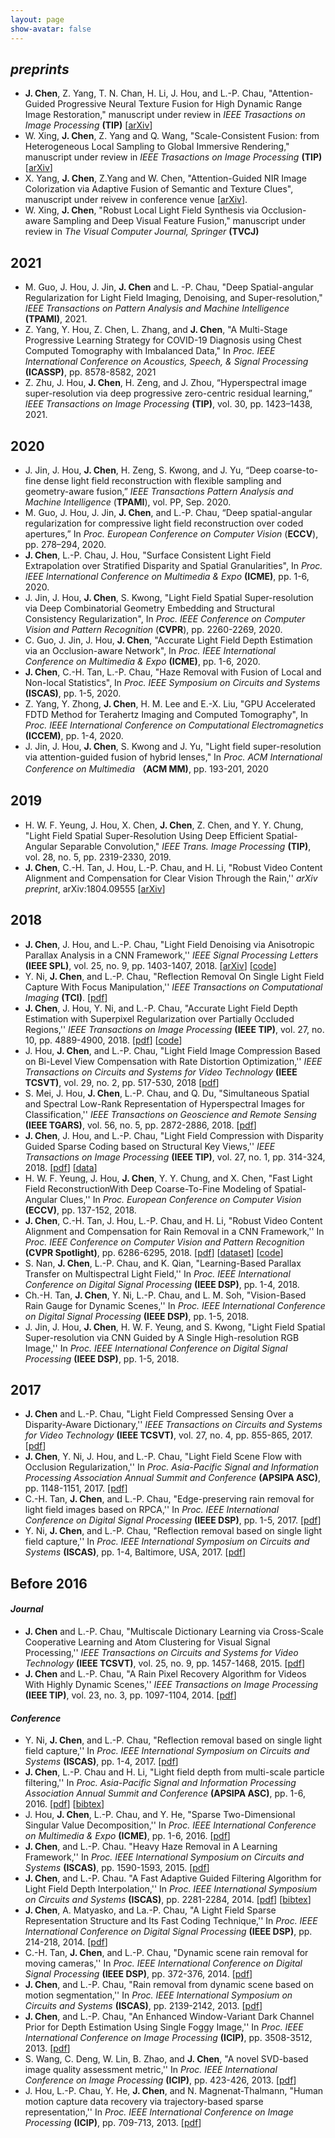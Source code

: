 ```yaml
---
layout: page
show-avatar: false
---
```

<!--
<h4 style="text-align: right;"><span style="text-decoration: underline;"><a href="https://hotndy.github.io/mypublications/"><span style="text-align: center; color: #000000; text-decoration: underline;">by Journal</span></a></span></h4>
<h1 style="text-align: center;">Publications</h1>-->
<!--
<h3 style="text-align: center;"><span style="text-decoration: underline;"><a href="https://scholar.google.com.sg/citations?user=qrWi1RYAAAAJ&amp;hl=en"><span style="text-align: center; color: #20008c; text-decoration: underline;">Google Scholar</span></a></span></h3>
-->
## _preprints_
* **J. Chen**, Z. Yang, T. N. Chan, H. Li, J. Hou, and L.-P. Chau, "Attention-Guided Progressive Neural Texture Fusion for High Dynamic Range Image Restoration," manuscript under review in _IEEE Trasactions on Image Processing_ **(TIP)** [[arXiv](https://arxiv.org/abs/2107.06211)]
* W. Xing, **J. Chen**, Z. Yang and Q. Wang, "Scale-Consistent Fusion: from Heterogeneous Local Sampling to Global Immersive Rendering," manuscript under review in _IEEE Trasactions on Image Processing_ **(TIP)** [[arXiv](https://arxiv.org/abs/2106.09548)]
* X. Yang, **J. Chen**, Z.Yang and W. Chen, "Attention-Guided NIR Image Colorization via Adaptive Fusion of Semantic and Texture Clues", manuscript under reivew in conference venue [[arXiv](https://arxiv.org/abs/2107.09237)].
* W. Xing, **J. Chen**, "Robust Local Light Field Synthesis via Occlusion-aware Sampling and Deep Visual Feature Fusion," manuscript under review in _The Visual Computer Journal, Springer_ **(TVCJ)**

## 2021

* M. Guo, J. Hou, J. Jin, **J. Chen** and L. -P. Chau, "Deep Spatial-angular Regularization for Light Field Imaging, Denoising, and Super-resolution," _IEEE Transactions on Pattern Analysis and Machine Intelligence_ **(TPAMI)**, 2021.
* Z. Yang, Y. Hou, Z. Chen, L. Zhang, and **J. Chen**, "A Multi-Stage Progressive Learning Strategy for COVID-19 Diagnosis using Chest Computed Tomography with Imbalanced Data," In _Proc. IEEE International Conference on Acoustics, Speech, & Signal Processing_ **(ICASSP)**, pp. 8578-8582, 2021
* Z. Zhu, J. Hou, **J. Chen**, H. Zeng, and J. Zhou, “Hyperspectral image super-resolution via deep progressive zero-centric residual learning,” _IEEE Transactions on Image Processing_ **(TIP)**, vol. 30, pp. 1423–1438, 2021.

## 2020
* J. Jin, J. Hou, **J. Chen**, H. Zeng, S. Kwong, and J. Yu, “Deep coarse-to-fine dense light field reconstruction with flexible sampling and geometry-aware fusion,” _IEEE Transactions Pattern Analysis and Machine Intelligence_ (**TPAMI**), vol. PP, Sep. 2020.
* M. Guo, J. Hou, J. Jin, **J. Chen**, and L.-P. Chau, “Deep spatial-angular regularization for compressive light field reconstruction over coded apertures,” In _Proc. European Conference on Computer Vision_ (**ECCV**), pp. 278–294, 2020.
* **J. Chen**, L.-P. Chau, J. Hou, "Surface Consistent Light Field Extrapolation over Stratified Disparity and Spatial Granularities", In _Proc. IEEE International Conference on Multimedia & Expo_ **(ICME)**, pp. 1-6, 2020.
* J. Jin, J. Hou, **J. Chen**, S. Kwong, "Light Field Spatial Super-resolution via Deep Combinatorial Geometry Embedding and Structural Consistency Regularization", In _Proc. IEEE Conference on Computer Vision and Pattern Recognition_ (**CVPR**), pp. 2260-2269, 2020.
* C. Guo, J. Jin, J. Hou, **J. Chen**, "Accurate Light Field Depth Estimation via an Occlusion-aware Network", In _Proc. IEEE International Conference on Multimedia & Expo_ **(ICME)**, pp. 1-6, 2020.
* **J. Chen**, C.-H. Tan, L.-P. Chau, "Haze Removal with Fusion of Local and Non-local Statistics", In _Proc. IEEE Symposium on Circuits and Systems_ **(ISCAS)**, pp. 1-5, 2020.
* Z. Yang, Y. Zhong, **J. Chen**, H. M. Lee and E.-X. Liu, "GPU Accelerated FDTD Method for Terahertz Imaging and Computed Tomography", In _Proc. IEEE International Conference on Computational Electromagnetics_ **(ICCEM)**, pp. 1-4, 2020.
* J. Jin, J. Hou, **J. Chen**, S. Kwong and J. Yu, "Light field super-resolution via attention-guided fusion of hybrid lenses," In _Proc. ACM International Conference on Multimedia_ **（ACM MM)**, pp. 193-201, 2020

## 2019

* H. W. F. Yeung, J. Hou, X. Chen, **J. Chen**, Z. Chen, and Y. Y. Chung, "Light Field Spatial Super-Resolution Using Deep Efficient Spatial-Angular Separable Convolution," _IEEE Trans. Image Processing_ **(TIP)**, vol. 28, no. 5, pp. 2319-2330, 2019.
* **J. Chen**,  C.-H. Tan, J. Hou, L.-P. Chau, and H. Li, "Robust Video Content Alignment and Compensation for Clear Vision Through the Rain,'' _arXiv preprint_, arXiv:1804.09555 [[arXiv](https://arxiv.org/abs/1804.09555)]

## 2018
* **J. Chen**, J. Hou, and L.-P. Chau, "Light Field Denoising via Anisotropic Parallax Analysis in a CNN Framework,'' _IEEE Signal Processing Letters_ **(IEEE SPL)**, vol. 25, no. 9, pp. 1403-1407, 2018. [[arXiv](https://arxiv.org/abs/1805.12358)\] [[code](https://github.com/hotndy/APA-LFDenoising)] 
* Y. Ni, **J. Chen**, and L.-P. Chau, "Reflection Removal On Single Light Field Capture With Focus Manipulation,'' _IEEE Transactions on Computational Imaging_ **(TCI)**. [[pdf](https://ieeexplore.ieee.org/document/8421062/)]
* **J. Chen**, J. Hou, Y. Ni, and L.-P. Chau, "Accurate Light Field Depth Estimation with Superpixel Regularization over Partially Occluded Regions,'' _IEEE Transactions on Image Processing_ **(IEEE TIP)**, vol. 27, no. 10, pp. 4889-4900, 2018. [[pdf](https://arxiv.org/abs/1708.01964)] [[code](https://github.com/hotndy/LFDepth_POBR)]    
* J. Hou, **J. Chen**, and L.-P. Chau, "Light Field Image Compression Based on Bi-Level View Compensation with Rate Distortion Optimization,'' _IEEE Transactions on Circuits and Systems for Video Technology_ **(IEEE TCSVT)**, vol. 29, no. 2, pp. 517-530, 2018 [[pdf](https://ieeexplore.ieee.org/abstract/document/8283506/)]
* S. Mei, J. Hou, **J. Chen**, L.-P. Chau, and Q. Du, "Simultaneous Spatial and Spectral Low-Rank Representation of Hyperspectral Images for Classification,'' _IEEE Transactions on Geoscience and Remote Sensing_ **(IEEE TGARS)**, vol. 56, no. 5, pp. 2872-2886, 2018. [[pdf](https://ieeexplore.ieee.org/abstract/document/8248629/)]
* **J. Chen**, J. Hou, and L.-P. Chau, "Light Field Compression with Disparity Guided Sparse Coding based on Structural Key Views,'' _IEEE Transactions on Image Processing_ **(IEEE TIP)**, vol. 27, no. 1, pp. 314-324, 2018. [[pdf](http://ieeexplore.ieee.org/document/8030107/)] [[data](https://github.com/hotndy/SC-SKV)]
* H. W. F. Yeung, J. Hou, **J. Chen**, Y. Y. Chung, and X. Chen, "Fast Light Field ReconstructionWith Deep Coarse-To-Fine Modeling of Spatial-Angular Clues,'' In _Proc. European Conference on Computer Vision_ **(ECCV)**, pp. 137-152, 2018.
* **J. Chen**, C.-H. Tan, J. Hou, L.-P. Chau, and H. Li, "Robust Video Content Alignment and Compensation for Rain Removal in a CNN Framework,'' In _Proc. IEEE Conference on Computer Vision and Pattern Recognition_ **(CVPR Spotlight)**, pp. 6286-6295, 2018. [[pdf](https://arxiv.org/abs/1708.01964)] [[dataset](https://github.com/hotndy/SPAC-SupplementaryMaterials)] [[code](https://bitbucket.org/st_ntu_corplab/mrp2a/src/bd2633dbc9912b833de156c799fdeb82747c1240?at=master)]
* S. Nan, **J. Chen**, L.-P. Chau, and K. Qian, "Learning-Based Parallax Transfer on Multispectral Light Field,'' In _Proc. IEEE International Conference on Digital Signal Processing_ **(IEEE DSP)**, pp. 1-4, 2018.    
* Ch.-H. Tan, **J. Chen**, Y. Ni, L.-P. Chau, and L. M. Soh, "Vision-Based Rain Gauge for Dynamic Scenes,'' In _Proc. IEEE International Conference on Digital Signal Processing_ **(IEEE DSP)**, pp. 1-5, 2018.   
* J. Jin, J. Hou, **J. Chen**, H. W. F. Yeung, and S. Kwong, "Light Field Spatial Super-resolution via CNN Guided by A Single High-resolution RGB Image,'' In _Proc. IEEE International Conference on Digital Signal Processing_ **(IEEE DSP)**, pp. 1-5, 2018.  

## 2017
* **J. Chen** and L.-P. Chau, "Light Field Compressed Sensing Over a Disparity-Aware Dictionary,'' _IEEE Transactions on Circuits and Systems for Video Technology_ **(IEEE TCSVT)**, vol. 27, no. 4, pp. 855-865, 2017. [[pdf](http://ieeexplore.ieee.org/document/7368916/)]
* **J. Chen**, Y. Ni, J. Hou, and L.-P. Chau, "Light Field Scene Flow with Occlusion Regularization,'' In _Proc. Asia-Pacific Signal and Information Processing Association Annual Summit and Conference_ **(APSIPA ASC)**, pp. 1148-1151, 2017. [[pdf](https://ieeexplore.ieee.org/abstract/document/8282200/)]  
* C.-H. Tan, **J. Chen**, and L.-P. Chau, "Edge-preserving rain removal for light field images based on RPCA,'' In _Proc. IEEE International Conference on Digital Signal Processing_ **(IEEE DSP)**, pp. 1-5, 2017. [[pdf](http://ieeexplore.ieee.org/document/8096066/)]
* Y. Ni, **J. Chen**, and L.-P. Chau, "Reflection removal based on single light field capture,'' In _Proc. IEEE International Symposium on Circuits and Systems_ **(ISCAS)**, pp. 1-4, Baltimore, USA, 2017. [[pdf](https://ieeexplore.ieee.org/document/8050813/)]  

## Before 2016  
#### _Journal_
* **J. Chen** and L.-P. Chau, "Multiscale Dictionary Learning via Cross-Scale Cooperative Learning and Atom Clustering for Visual Signal Processing,'' _IEEE Transactions on Circuits and Systems for Video Technology_ **(IEEE TCSVT)**, vol. 25, no. 9, pp. 1457-1468, 2015. [[pdf](http://ieeexplore.ieee.org/document/7014226/)]
* **J. Chen** and L.-P. Chau, "A Rain Pixel Recovery Algorithm for Videos With Highly Dynamic Scenes,'' _IEEE Transactions on Image Processing_ **(IEEE TIP)**, vol. 23, no. 3, pp. 1097-1104, 2014. [[pdf](http://ieeexplore.ieee.org/document/6662475/)]
  
#### _Conference_  
* Y. Ni, **J. Chen**, and L.-P. Chau, "Reflection removal based on single light field capture,'' In _Proc. IEEE International Symposium on Circuits and Systems_ **(ISCAS)**, pp. 1-4, 2017. [[pdf](https://ieeexplore.ieee.org/document/8050813/)] 
* **J. Chen**, L.-P. Chau and H. Li, "Light field depth from multi-scale particle filtering,'' In _Proc. Asia-Pacific Signal and Information Processing Association Annual Summit and Conference_ **(APSIPA ASC)**, pp. 1-6, 2016. [[pdf](http://ieeexplore.ieee.org/document/7820906/)] [[bibtex](https://scholar.googleusercontent.com/scholar.bib?q=info:iX2aOtnJGo8J:scholar.google.com/&output=citation&scisig=AAGBfm0AAAAAW2e5b0ebXZt3Qgmwg-wxv0qNE_m09edP&scisf=4&ct=citation&cd=-1&hl=en)] 
* J. Hou, **J. Chen**, L.-P. Chau, and Y. He, "Sparse Two-Dimensional Singular Value Decomposition,'' In _Proc. IEEE International Conference on Multimedia & Expo_ **(ICME)**, pp. 1-6, 2016. [[pdf](http://ieeexplore.ieee.org/document/7552922/)]
* **J. Chen**, and L.-P. Chau. "Heavy Haze Removal in A Learning Framework,'' In _Proc. IEEE International Symposium on Circuits and Systems_ **(ISCAS)**, pp. 1590-1593, 2015. [[pdf](http://ieeexplore.ieee.org/document/7168952/)]  
* **J. Chen**, and L.-P. Chau. "A Fast Adaptive Guided Filtering Algorithm for Light Field Depth Interpolation,'' In _Proc. IEEE International Symposium on Circuits and Systems_ **(ISCAS)**, pp. 2281-2284, 2014. [[pdf](http://ieeexplore.ieee.org/document/6865626/)] [[bibtex](https://scholar.googleusercontent.com/scholar.bib?q=info:NAnqkgl-FLwJ:scholar.google.com/&output=citation&scisig=AAGBfm0AAAAAW2e4ZukMNrSAojDf_9x2lSLnlGpebvNy&scisf=4&ct=citation&cd=-1&hl=en)]
* **J. Chen**, A. Matyasko, and La.-P. Chau, "A Light Field Sparse Representation Structure and Its Fast Coding Technique,'' In _Proc. IEEE International Conference on Digital Signal Processing_ **(IEEE DSP)**, pp. 214-218, 2014. [[pdf](http://ieeexplore.ieee.org/document/6900831/)]
* C.-H. Tan, **J. Chen**, and L.-P. Chau, "Dynamic scene rain removal for moving cameras,'' In _Proc. IEEE International Conference on Digital Signal Processing_ **(IEEE DSP)**, pp. 372-376, 2014. [[pdf](http://ieeexplore.ieee.org/document/6900689/)]
* **J. Chen**, and L.-P. Chau, "Rain removal from dynamic scene based on motion segmentation,'' In _Proc. IEEE International Symposium on Circuits and Systems_ **(ISCAS)**, pp. 2139-2142, 2013. [[pdf](http://ieeexplore.ieee.org/document/6572297/)]  
* **J. Chen**, and L.-P. Chau, "An Enhanced Window-Variant Dark Channel Prior for Depth Estimation Using Single Foggy Image,'' In _Proc. IEEE International Conference on Image Processing_ **(ICIP)**, pp. 3508-3512, 2013. [[pdf](http://ieeexplore.ieee.org/document/6738724/)]
* S. Wang, C. Deng, W. Lin, B. Zhao, and **J. Chen**, "A novel SVD-based image quality assessment metric,'' In _Proc. IEEE International Conference on Image Processing_ **(ICIP)**, pp. 423-426, 2013. [[pdf](http://ieeexplore.ieee.org/document/6738087/)]
* J. Hou, L.-P. Chau, Y. He, **J. Chen**, and N. Magnenat-Thalmann, "Human motion capture data recovery via trajectory-based sparse representation,'' In _Proc. IEEE International Conference on Image Processing_ **(ICIP)**, pp. 709-713, 2013. [[pdf](http://ieeexplore.ieee.org/abstract/document/6738146/)]
 
